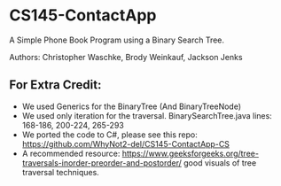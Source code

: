 # CS145-ContactApp
A Simple Phone Book Program using a Binary Search Tree.

Authors: Christopher Waschke, Brody Weinkauf, Jackson Jenks

## For Extra Credit:
- We used Generics for the BinaryTree (And BinaryTreeNode)
- We used only iteration for the traversal. BinarySearchTree.java lines: 168-186, 200-224, 265-293
- We ported the code to C#, please see this repo: https://github.com/WhyNot2-del/CS145-ContactApp-CS
- A recommended resource: https://www.geeksforgeeks.org/tree-traversals-inorder-preorder-and-postorder/ good visuals of tree traversal techniques.